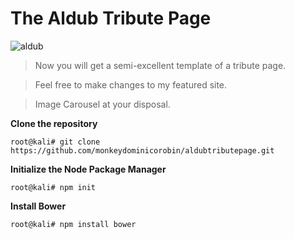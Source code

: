 The Aldub Tribute Page
======================
![aldub](https://cloud.githubusercontent.com/assets/11310584/25979166/5b18eab0-36f9-11e7-871a-c1af47c300bd.jpg)
>Now you will get a semi-excellent template of a tribute page.

>Feel free to make changes to my featured site.

>Image Carousel at your disposal.

**Clone the repository**

```root@kali# git clone https://github.com/monkeydominicorobin/aldubtributepage.git```

**Initialize the Node Package Manager**

```root@kali# npm init```

**Install Bower**

```root@kali# npm install bower ```


